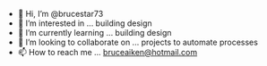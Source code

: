 - 👋 Hi, I’m @brucestar73
- 👀 I’m interested in ... building design
- 🌱 I’m currently learning ... building design
- 💞️ I’m looking to collaborate on ... projects to automate processes
- 📫 How to reach me ... bruceaiken@hotmail.com

<!---
brucestar73/brucestar73 is a ✨ special ✨ repository because its `README.md` (this file) appears on your GitHub profile.
You can click the Preview link to take a look at your changes.
--->
